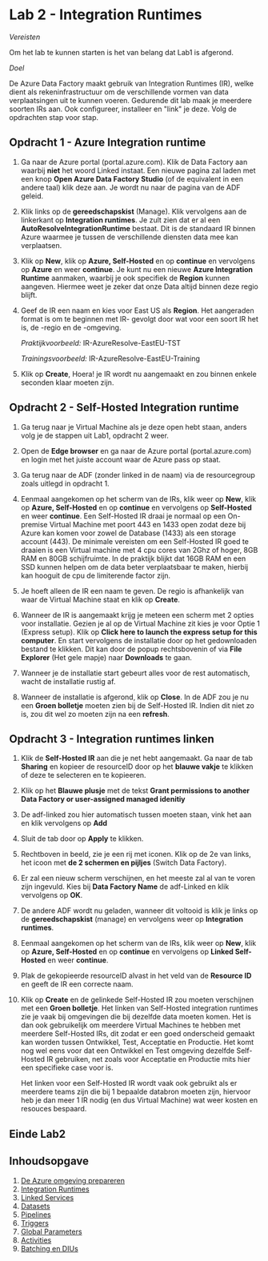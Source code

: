 # Lab 2 - Integration Runtimes

*Vereisten*

Om het lab te kunnen starten is het van belang dat Lab1 is afgerond.

*Doel*

De Azure Data Factory maakt gebruik van Integration Runtimes (IR), welke dient als rekeninfrastructuur om de verschillende vormen van data verplaatsingen uit te kunnen voeren. 
Gedurende dit lab maak je meerdere soorten IRs aan. Ook configureer, installeer en "link" je deze. Volg de opdrachten stap voor stap.

## Opdracht 1 - Azure Integration runtime

1. Ga naar de Azure portal (portal.azure.com). Klik de Data Factory aan waarbij **niet** het woord Linked instaat. Een nieuwe pagina zal laden met een knop **Open Azure Data Factory Studio** (of de equivalent in een andere taal) klik deze aan. Je wordt nu naar de pagina van de ADF geleid.

2. Klik links op de **gereedschapskist** (Manage). Klik vervolgens aan de linkerkant op **Integration runtimes**. Je zult zien dat er al een **AutoResolveIntegrationRuntime** bestaat. Dit is de standaard IR binnen Azure waarmee je tussen de verschillende diensten data mee kan verplaatsen.

3. Klik op **New**, klik op **Azure, Self-Hosted** en op **continue** en vervolgens op **Azure** en weer **continue**. Je kunt nu een nieuwe **Azure Integration Runtime** aanmaken, waarbij je ook specifiek de **Region** kunnen aangeven. Hiermee weet je zeker dat onze Data altijd binnen deze regio blijft.

4. Geef de IR een naam en kies voor East US als **Region**. Het aangeraden format is om te beginnen met IR- gevolgt door wat voor een soort IR het is, de -regio en de -omgeving.
    
    *Praktijkvoorbeeld:* IR-AzureResolve-EastEU-TST

    *Trainingsvoorbeeld:* IR-AzureResolve-EastEU-Training

5. Klik op **Create**, Hoera! je IR wordt nu aangemaakt en zou binnen enkele seconden klaar moeten zijn. 


## Opdracht 2 - Self-Hosted Integration runtime

1. Ga terug naar je Virtual Machine als je deze open hebt staan, anders volg je de stappen uit Lab1, opdracht 2 weer.

2. Open de **Edge browser** en ga naar de Azure portal (portal.azure.com) en login met het juiste account waar de Azure pass op staat.

3. Ga terug naar de ADF (zonder linked in de naam) via de resourcegroup zoals uitlegd in opdracht 1.

4. Eenmaal aangekomen op het scherm van de IRs, klik weer op **New**, klik op **Azure, Self-Hosted** en op **continue** en vervolgens op **Self-Hosted** en weer **continue**.
Een Self-Hosted IR draai je normaal op een On-premise Virtual Machine met poort 443 en 1433 open zodat deze bij Azure kan komen voor zowel de Database (1433) als een storage account (443). De minimale vereisten om een Self-Hosted IR goed te draaien is een Virtual machine met 4 cpu cores van 2Ghz of hoger, 8GB RAM en 80GB schijfruimte. In de praktijk blijkt dat 16GB RAM en een SSD kunnen helpen om de data beter verplaatsbaar te maken, hierbij kan hooguit de cpu de limiterende factor zijn.

5.  Je hoeft alleen de IR een naam te geven. De regio is afhankelijk van waar de Virtual Machine staat en klik op **Create**.

6. Wanneer de IR is aangemaakt krijg je meteen een scherm met 2 opties voor installatie. Gezien je al op de Virtual Machine zit kies je voor Optie 1 (Express setup). Klik op **Click here to launch the express setup for this computer**. En start vervolgens de installatie door op het gedownloaden bestand te klikken. Dit kan door de popup rechtsbovenin of via **File Explorer** (Het gele mapje) naar **Downloads** te gaan.

7. Wanneer je de installatie start gebeurt alles voor de rest automatisch, wacht de installatie rustig af.

8. Wanneer de installatie is afgerond, klik op **Close**. In de ADF zou je nu een **Groen bolletje** moeten zien bij de Self-Hosted IR. Indien dit niet zo is, zou dit wel zo moeten zijn na een **refresh**.


## Opdracht 3 - Integration runtimes linken

1. Klik de **Self-Hosted IR** aan die je net hebt aangemaakt. Ga naar de tab **Sharing** en kopieer de resourceID door op het **blauwe vakje** te klikken of deze te selecteren en te kopieeren. 

2. Klik op het **Blauwe plusje** met de tekst **Grant permissions to another Data Factory or user-assigned managed idenitiy**

3. De adf-linked zou hier automatisch tussen moeten staan, vink het aan en klik vervolgens op **Add**

4. Sluit de tab door op **Apply** te klikken. 

5. Rechtboven in beeld, zie je een rij met iconen. Klik op de 2e van links, het icoon met **de 2 schermen en pijljes** (Switch Data Factory).

6. Er zal een nieuw scherm verschijnen, en het meeste zal al van te voren zijn ingevuld. Kies bij **Data Factory Name** de adf-Linked en klik vervolgens op **OK**.

7. De andere ADF wordt nu geladen, wanneer dit voltooid is klik je links op de **gereedschapskist** (manage) en vervolgens weer op **Integration runtimes**.

8. Eenmaal aangekomen op het scherm van de IRs, klik weer op **New**, klik op **Azure, Self-Hosted** en op **continue** en vervolgens op **Linked Self-Hosted** en weer **continue**.

9. Plak de gekopieerde resourceID alvast in het veld van de **Resource ID** en geeft de IR een correcte naam.

10. Klik op **Create** en de gelinkede Self-Hosted IR zou moeten verschijnen met een **Groen bolletje**.
    Het linken van Self-Hosted integration runtimes zie je vaak bij omgevingen die bij dezelfde data moeten komen. Het is dan ook gebruikelijk om meerdere Virtual Machines te hebben met meerdere Self-Hosted IRs, dit zodat er een goed onderscheid gemaakt kan worden tussen Ontwikkel, Test, Acceptatie en Productie. Het komt nog wel eens voor dat een Ontwikkel en Test omgeving dezelfde Self-Hosted IR gebruiken, net zoals voor Acceptatie en Productie mits hier een specifieke case voor is.

    Het linken voor een Self-Hosted IR wordt vaak ook gebruikt als er meerdere teams zijn die bij 1 bepaalde databron moeten zijn, hiervoor heb je dan meer 1 IR nodig (en dus Virtual Machine) wat weer kosten en resouces bespaard.

## Einde Lab2

## Inhoudsopgave

1. [De Azure omgeving prepareren](../Lab1/LabInstructions1.md)
2. [Integration Runtimes](../Lab2/LabInstructions2.md)
3. [Linked Services](../Lab3/LabInstructions3.md)
4. [Datasets](../Lab4/LabInstructions4.md)
5. [Pipelines](../Lab5/LabInstructions5.md)
6. [Triggers](../Lab6/LabInstructions6.md)
7. [Global Parameters](../Lab7/LabInstructions7.md)
8. [Activities](../Lab8/LabInstructions8.md)
9. [Batching en DIUs](../Lab9/LabInstructions9.md)